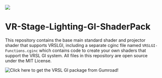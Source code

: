 ![](https://imgur.com/m4Ug239.png)

# VR-Stage-Lighting-GI-ShaderPack
This repository contains the base main standard shader and projector shader that supports VRSLGI, including a separate cginc file named `VRSLGI-Functions.cginc` which contains code to create your own shaders that support the VRSL GI system. All files in this repository are open source under the MIT License.

![Click here to get the VRSL GI package from Gumroad!](acchosen.gumroad.com/l/vrslgi_dmx)
